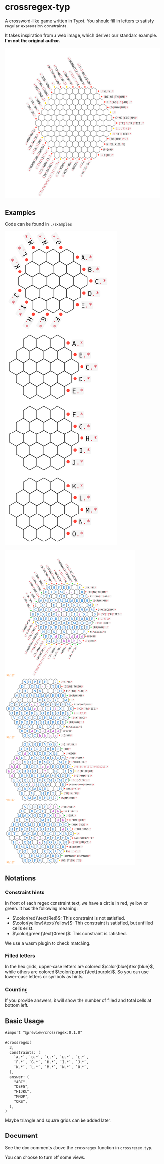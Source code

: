 # crossregex-typ

A crossword-like game written in Typst. You should fill in letters to satisfy regular expression constraints.

It takes inspiration from a web image, which derives our standard example. **I'm not the original author.**

![standard](./examples/standard.svg)

## Examples

Code can be found in `./examples`

![mini](./examples/mini.svg)

![standard](./examples/standard-filled.svg)

## Notations

### Constraint hints

In front of each regex constraint text, we have a circle in red, yellow or green. It has the following meaning:

- $\color{red}\text{Red}$: This constraint is not satisfied.
- $\color{yellow}\text{Yellow}$: This constraint is satisfied, but unfilled cells exist.
- $\color{green}\text{Green}$: This constraint is satisfied.

We use a wasm plugin to check matching.

### Filled letters

In the hex grids, upper-case letters are colored $\color{blue}\text{blue}$, while others are colored $\color{purple}\text{purple}$. So you can use lower-case letters or symbols as hints.

### Counting

If you provide answers, it will show the number of filled and total cells at bottom left.

## Basic Usage

```typst
#import "@preview/crossregex:0.1.0"

#crossregex(
  3,
  constraints: (
    `A.*`, `B.*`, `C.*`, `D.*`, `E.*`,
    `F.*`, `G.*`, `H.*`, `I.*`, `J.*`,
    `K.*`, `L.*`, `M.*`, `N.*`, `O.*`,
  ),
  answer: (
    "ABC",
    "DEFG",
    "HIJKL",
    "MNOP",
    "QRS",
  ),
)
```

Maybe triangle and square grids can be added later.

## Document

See the doc comments above the `crossregex` function in `crossregex.typ`.

You can choose to turn off some views.
